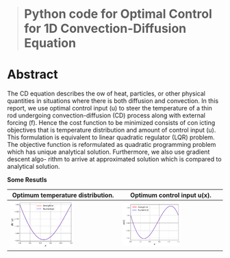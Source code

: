 > # Python code for Optimal Control for 1D Convection-Diffusion Equation

# Abstract
The CD equation describes the ow of heat, particles, or other physical quantities in
situations where there is both diffusion and convection. In this report, we use optimal
control input (u) to steer the temperature of a thin rod undergoing convection-diffusion
(CD) process along with external forcing (f). Hence the cost function to be minimized
consists of con icting objectives that is temperature distribution and amount of
control input (u). This formulation is equivalent to linear quadratic regulator (LQR)
problem. The objective function is reformulated as quadratic programming problem
which has unique analytical solution. Furthermore, we also use gradient descent algo-
rithm to arrive at approximated solution which is compared to analytical solution.


**Some Resutls**

Optimum temperature distribution. |  Optimum control input u(x).
----- | -----
<img src="b11-1.png" width="60%">| <img src="b13-1.png" width="60%" >
